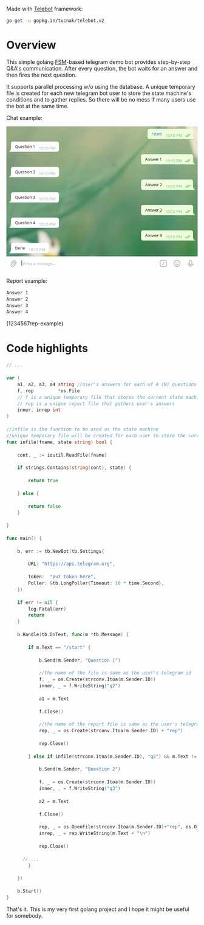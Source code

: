Made with [Telebot](https://github.com/tucnak/telebot) framework:
```bash
go get -u gopkg.in/tucnak/telebot.v2
```

# Overview

This simple golang [FSM](https://en.wikipedia.org/wiki/Finite-state_machine)-based telegram demo bot provides step-by-step Q&A's communication. After every question, the bot waits for an answer and then fires the next question.

It supports parallel processing w/o using the database. A unique temporary file is created for each new telegram bot user to store the state machine's conditions and to gather replies. So there will be no mess if many users use the bot at the same time.


Chat example:

![](https://github.com/allegedlyandrei/telebot-chat-sbs/blob/main/chat-example.png)

Report example:

```bash
Answer 1
Answer 2
Answer 3
Answer 4
```
(1234567rep-example)

# Code highlights

```go
// ...

var (
	a1, a2, a3, a4 string //user's answers for each of 4 (N) questions
	f, rep         *os.File
	// f is a unique temporary file that stores the current state machine's condition
	// rep is a unique report file that gathers user's answers
	inner, inrep int
)

//infile is the function to be used as the state machine
//unique temporary file will be created for each user to store the current state machine condition
func infile(fname, state string) bool {

	cont, _ := ioutil.ReadFile(fname)

	if strings.Contains(string(cont), state) {

		return true

	} else {

		return false
	}

}

func main() {

	b, err := tb.NewBot(tb.Settings{

		URL: "https://api.telegram.org",

		Token:  "put token here",
		Poller: &tb.LongPoller{Timeout: 10 * time.Second},
	})

	if err != nil {
		log.Fatal(err)
		return
	}

	b.Handle(tb.OnText, func(m *tb.Message) {

		if m.Text == "/start" {

			b.Send(m.Sender, "Question 1")

			//the name of the file is same as the user's telegram id
			f, _ = os.Create(strconv.Itoa(m.Sender.ID))
			inner, _ = f.WriteString("q2")

			a1 = m.Text

			f.Close()

			//the name of the report file is same as the user's telegram id with "rep" suffix
			rep, _ = os.Create(strconv.Itoa(m.Sender.ID) + "rep")

			rep.Close()
			
		} else if infile(strconv.Itoa(m.Sender.ID), "q2") && m.Text != a1 {
		
			b.Send(m.Sender, "Question 2")

			f, _ = os.Create(strconv.Itoa(m.Sender.ID))
			inner, _ = f.WriteString("q3")

			a2 = m.Text

			f.Close()

			rep, _ = os.OpenFile(strconv.Itoa(m.Sender.ID)+"rep", os.O_APPEND, 0644)
			inrep, _ = rep.WriteString(m.Text + "\n")

			rep.Close()

      // ...
		}

	})

	b.Start()
}

```

That's it. This is my very first golang project and I hope it might be useful for somebody.
